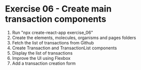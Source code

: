 # Exercise 06 - Create main transaction components

1. Run "npx create-react-app exercise_06"
2. Create the elements, molecules, organisms and pages folders
3. Fetch the list of transactions from Github
4. Create Transaction and TransactionList components
5. Display the list of transactions
6. Improve the UI using Flexbox
7. Add a transaction creation form
